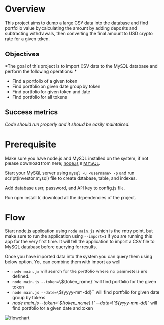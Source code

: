 # Overview

This project aims to dump a large CSV data into the database and find portfolio value by calculating the amount by adding deposits and subtracting withdrawals, then converting the final amount to USD crypto rate for a given token.

## Objectives

*The goal of this project is to import CSV data to the MySQL database and perform the following operations: *

* Find a portfolio of a given token
* Find portfolio on given date group by token
* Find portfolio for given token and date
* Find portfolio for all tokens

## Success metrics

*Code should run properly and it should be easily maintained.*

# Prerequisite

Make sure you have node.js and MySQL installed on the system, if not please download from here; [node.js](https://nodejs.org/en/download/) & [MYSQL](https://www.mysql.com/downloads/).

Start your MySQL server using `mysql -u <username> -p` and run script(investor.mysql) file to create database, table, and indexes. 

Add database user, password, and API key to config.js file.

Run npm install to download all the dependencies of the project.

# Flow

Start node.js application using `node main.js` which is the entry point, but make sure to run the application using `--import=1` if you are running this app for the very first time. It will tell the application to import a CSV file to MySQL database before querying for results. 

Once you have imported data into the system you can query them using below option. You can combine them with import as well

* `node main.js` will search for the portfolio where no parameters are defined.
* `node main.js --token=\`${token_name}\``will find portfolio for the given token  
* `node main.js --date=\`${yyyy-mm-dd}\`` will find portfolio for given date group by tokens
* *node main.js --token=\`${token_name} \` --date=\`${yyyy-mm-dd}\`* will find portfolio for a given date and token


![flowchart](https://user-images.githubusercontent.com/6748244/129595784-2347671f-6919-4be4-ab03-754518523d64.png)

